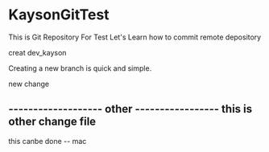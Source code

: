 # KaysonGitTest
This is Git Repository For Test
Let's Learn how to commit remote depository

creat dev_kayson

Creating a new branch is quick and simple.

new change

------------------- other -----------------
this is other change file
----------------------------------

this canbe done   -- mac
